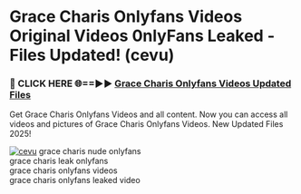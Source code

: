 # Grace Charis Onlyfans Videos Original Videos 0nlyFans Leaked - Files Updated! (cevu)

<h3>🔴 CLICK HERE 🌐==►► <a href="https://tinyurl.com/x26r9saj" rel="nofollow">Grace Charis Onlyfans Videos Updated Files</a></h3>

Get Grace Charis Onlyfans Videos and all content. Now you can access all videos and pictures of Grace Charis Onlyfans Videos. New Updated Files 2025!

[![cevu](https://i.imgur.com/LkgZPqh.gif)](https://tinyurl.com/x26r9saj)
grace charis nude onlyfans<br>
grace charis leak onlyfans<br>
grace charis onlyfans videos<br>
grace charis onlyfans leaked video